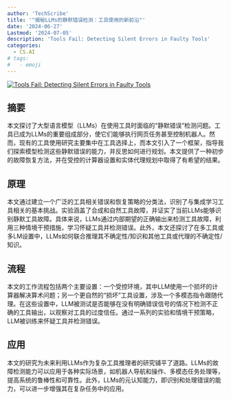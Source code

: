 ```yaml
---
author: 'TechScribe'
title: '"揭秘LLMs的静默错误检测：工具使用的新前沿"'
date: '2024-06-27'
Lastmod: '2024-07-05'
description: 'Tools Fail: Detecting Silent Errors in Faulty Tools'
categories:
  - CS.AI
# tags:
#   - emoji
---
```


[![Tools Fail: Detecting Silent Errors in Faulty Tools](https://arxiv-research-1301205113.cos.ap-guangzhou.myqcloud.com/images/2406.19228v1.pdf_0.jpg)](https://arxiv.org/abs/2406.19228v1)

## 摘要

本文探讨了大型语言模型（LLMs）在使用工具时面临的“静默错误”检测问题。工具已成为LLMs的重要组成部分，使它们能够执行网页任务甚至控制机器人。然而，现有的工具使用研究主要集中在工具选择上，而本文引入了一个框架，指导我们探索模型检测这些静默错误的能力，并反思如何进行规划。本文提供了一种初步的故障恢复方法，并在受控的计算器设置和实体代理规划中取得了有希望的结果。<!--more-->

## 原理

本文通过建立一个广泛的工具相关错误和恢复策略的分类法，识别了与集成学习工具相关的基本挑战。实验涵盖了合成和自然工具故障，并证实了当前LLMs能够识别静默工具故障。具体来说，LLMs通过内部期望的正确输出来检测工具故障，利用三种情境干预措施，学习怀疑工具并检测错误。此外，本文还探讨了在多工具或多LM设置中，LLMs如何联合推理其不确定性/知识和其他工具或代理的不确定性/知识。

## 流程

本文的工作流程包括两个主要设置：一个受控环境，其中LLM使用一个损坏的计算器解决算术问题；另一个更自然的“损坏”工具设置，涉及一个多模态指令跟随代理。在这些设置中，LLM被测试是否能够在没有明确错误信号的情况下检测不正确的工具输出，以观察对工具的过度信任。通过一系列的实验和情境干预策略，LLM被训练来怀疑工具并检测错误。

## 应用

本文的研究为未来利用LLMs作为复杂工具推理者的研究铺平了道路。LLMs的故障检测能力可以应用于各种实际场景，如机器人导航和操作、多模态任务处理等，提高系统的鲁棒性和可靠性。此外，LLMs的元认知能力，即识别和处理错误的能力，可以进一步增强其在复杂任务中的应用。
